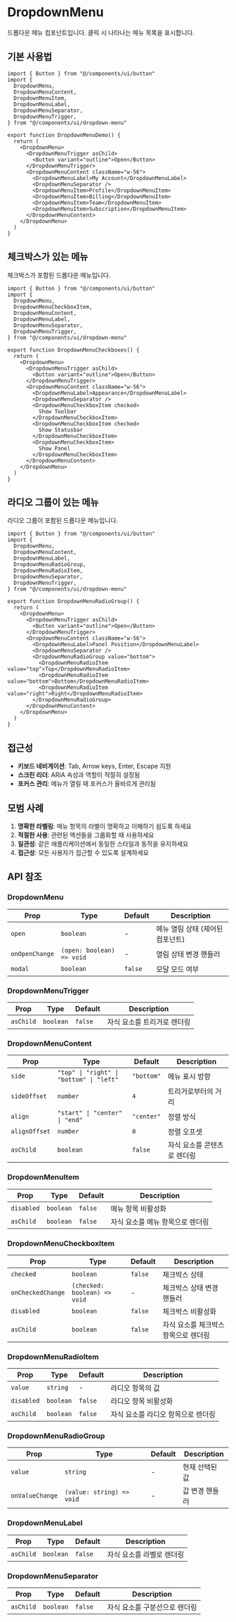 # DropdownMenu

드롭다운 메뉴 컴포넌트입니다. 클릭 시 나타나는 메뉴 목록을 표시합니다.

## 기본 사용법

```tsx
import { Button } from "@/components/ui/button"
import {
  DropdownMenu,
  DropdownMenuContent,
  DropdownMenuItem,
  DropdownMenuLabel,
  DropdownMenuSeparator,
  DropdownMenuTrigger,
} from "@/components/ui/dropdown-menu"

export function DropdownMenuDemo() {
  return (
    <DropdownMenu>
      <DropdownMenuTrigger asChild>
        <Button variant="outline">Open</Button>
      </DropdownMenuTrigger>
      <DropdownMenuContent className="w-56">
        <DropdownMenuLabel>My Account</DropdownMenuLabel>
        <DropdownMenuSeparator />
        <DropdownMenuItem>Profile</DropdownMenuItem>
        <DropdownMenuItem>Billing</DropdownMenuItem>
        <DropdownMenuItem>Team</DropdownMenuItem>
        <DropdownMenuItem>Subscription</DropdownMenuItem>
      </DropdownMenuContent>
    </DropdownMenu>
  )
}
```

## 체크박스가 있는 메뉴

체크박스가 포함된 드롭다운 메뉴입니다.

```tsx
import { Button } from "@/components/ui/button"
import {
  DropdownMenu,
  DropdownMenuCheckboxItem,
  DropdownMenuContent,
  DropdownMenuLabel,
  DropdownMenuSeparator,
  DropdownMenuTrigger,
} from "@/components/ui/dropdown-menu"

export function DropdownMenuCheckboxes() {
  return (
    <DropdownMenu>
      <DropdownMenuTrigger asChild>
        <Button variant="outline">Open</Button>
      </DropdownMenuTrigger>
      <DropdownMenuContent className="w-56">
        <DropdownMenuLabel>Appearance</DropdownMenuLabel>
        <DropdownMenuSeparator />
        <DropdownMenuCheckboxItem checked>
          Show Toolbar
        </DropdownMenuCheckboxItem>
        <DropdownMenuCheckboxItem checked>
          Show Statusbar
        </DropdownMenuCheckboxItem>
        <DropdownMenuCheckboxItem>
          Show Panel
        </DropdownMenuCheckboxItem>
      </DropdownMenuContent>
    </DropdownMenu>
  )
}
```

## 라디오 그룹이 있는 메뉴

라디오 그룹이 포함된 드롭다운 메뉴입니다.

```tsx
import { Button } from "@/components/ui/button"
import {
  DropdownMenu,
  DropdownMenuContent,
  DropdownMenuLabel,
  DropdownMenuRadioGroup,
  DropdownMenuRadioItem,
  DropdownMenuSeparator,
  DropdownMenuTrigger,
} from "@/components/ui/dropdown-menu"

export function DropdownMenuRadioGroup() {
  return (
    <DropdownMenu>
      <DropdownMenuTrigger asChild>
        <Button variant="outline">Open</Button>
      </DropdownMenuTrigger>
      <DropdownMenuContent className="w-56">
        <DropdownMenuLabel>Panel Position</DropdownMenuLabel>
        <DropdownMenuSeparator />
        <DropdownMenuRadioGroup value="bottom">
          <DropdownMenuRadioItem value="top">Top</DropdownMenuRadioItem>
          <DropdownMenuRadioItem value="bottom">Bottom</DropdownMenuRadioItem>
          <DropdownMenuRadioItem value="right">Right</DropdownMenuRadioItem>
        </DropdownMenuRadioGroup>
      </DropdownMenuContent>
    </DropdownMenu>
  )
}
```

## 접근성

- **키보드 네비게이션**: Tab, Arrow keys, Enter, Escape 지원
- **스크린 리더**: ARIA 속성과 역할이 적절히 설정됨
- **포커스 관리**: 메뉴가 열릴 때 포커스가 올바르게 관리됨

## 모범 사례

1. **명확한 라벨링**: 메뉴 항목의 라벨이 명확하고 이해하기 쉽도록 하세요
2. **적절한 사용**: 관련된 액션들을 그룹화할 때 사용하세요
3. **일관성**: 같은 애플리케이션에서 동일한 스타일과 동작을 유지하세요
4. **접근성**: 모든 사용자가 접근할 수 있도록 설계하세요

## API 참조

### DropdownMenu

| Prop | Type | Default | Description |
|------|------|---------|-------------|
| `open` | `boolean` | - | 메뉴 열림 상태 (제어된 컴포넌트) |
| `onOpenChange` | `(open: boolean) => void` | - | 열림 상태 변경 핸들러 |
| `modal` | `boolean` | `false` | 모달 모드 여부 |

### DropdownMenuTrigger

| Prop | Type | Default | Description |
|------|------|---------|-------------|
| `asChild` | `boolean` | `false` | 자식 요소를 트리거로 렌더링 |

### DropdownMenuContent

| Prop | Type | Default | Description |
|------|------|---------|-------------|
| `side` | `"top" \| "right" \| "bottom" \| "left"` | `"bottom"` | 메뉴 표시 방향 |
| `sideOffset` | `number` | `4` | 트리거로부터의 거리 |
| `align` | `"start" \| "center" \| "end"` | `"center"` | 정렬 방식 |
| `alignOffset` | `number` | `0` | 정렬 오프셋 |
| `asChild` | `boolean` | `false` | 자식 요소를 콘텐츠로 렌더링 |

### DropdownMenuItem

| Prop | Type | Default | Description |
|------|------|---------|-------------|
| `disabled` | `boolean` | `false` | 메뉴 항목 비활성화 |
| `asChild` | `boolean` | `false` | 자식 요소를 메뉴 항목으로 렌더링 |

### DropdownMenuCheckboxItem

| Prop | Type | Default | Description |
|------|------|---------|-------------|
| `checked` | `boolean` | `false` | 체크박스 상태 |
| `onCheckedChange` | `(checked: boolean) => void` | - | 체크박스 상태 변경 핸들러 |
| `disabled` | `boolean` | `false` | 체크박스 비활성화 |
| `asChild` | `boolean` | `false` | 자식 요소를 체크박스 항목으로 렌더링 |

### DropdownMenuRadioItem

| Prop | Type | Default | Description |
|------|------|---------|-------------|
| `value` | `string` | - | 라디오 항목의 값 |
| `disabled` | `boolean` | `false` | 라디오 항목 비활성화 |
| `asChild` | `boolean` | `false` | 자식 요소를 라디오 항목으로 렌더링 |

### DropdownMenuRadioGroup

| Prop | Type | Default | Description |
|------|------|---------|-------------|
| `value` | `string` | - | 현재 선택된 값 |
| `onValueChange` | `(value: string) => void` | - | 값 변경 핸들러 |

### DropdownMenuLabel

| Prop | Type | Default | Description |
|------|------|---------|-------------|
| `asChild` | `boolean` | `false` | 자식 요소를 라벨로 렌더링 |

### DropdownMenuSeparator

| Prop | Type | Default | Description |
|------|------|---------|-------------|
| `asChild` | `boolean` | `false` | 자식 요소를 구분선으로 렌더링 |

